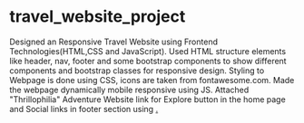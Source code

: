 # travel_website_project
Designed an Responsive Travel Website using Frontend Technologies(HTML,CSS and JavaScript). 
Used HTML structure elements like header, nav, footer and some bootstrap components to show different components and bootstrap classes for responsive design. 
Styling to Webpage is done using CSS, icons are taken from fontawesome.com. 
Made the webpage dynamically mobile responsive using JS. 
Attached "Thrillophilia" Adventure Website link for Explore button in the home page and Social links in footer section using <a href>.
